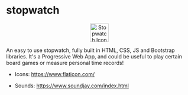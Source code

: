# stopwatch

<p align="center"><a href="#" target="_blank"><img src="http://neonsunset.altervista.org/pwa/stopwatch/img/icon.png" width="50" height="50" alt="Stopwatch Icon"></a></p>

An easy to use stopwatch, fully built in HTML, CSS, JS and Bootstrap libraries. It's a Progressive Web App, and could be useful to play certain board games or measure personal time records!

- Icons:
  https://www.flaticon.com/

- Sounds:
  https://www.soundjay.com/index.html
